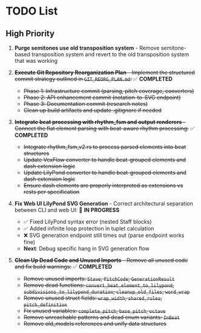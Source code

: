 # TODO List

## High Priority

1. **Purge semitones use old transposition system** - Remove semitone-based transposition system and revert to the old transposition system that was working

2. ~~**Execute Git Repository Reorganization Plan** - Implement the structured commit strategy outlined in `GIT_REORG_PLAN.md`:~~ ✅ **COMPLETED**
   - ~~Phase 1: Infrastructure commit (parsing, pitch coverage, converters)~~
   - ~~Phase 2: API enhancement commit (notation-to-SVG endpoint)~~
   - ~~Phase 3: Documentation commit (research notes)~~
   - ~~Clean up build artifacts and update .gitignore if needed~~

3. ~~**Integrate beat processing with rhythm_fsm and output renderers** - Connect the flat element parsing with beat-aware rhythm processing:~~ ✅ **COMPLETED**
   - ~~Integrate rhythm_fsm_v2.rs to process parsed elements into beat structures~~
   - ~~Update VexFlow converter to handle beat-grouped elements and dash extension logic~~
   - ~~Update LilyPond converter to handle beat-grouped elements and dash extension logic~~
   - ~~Ensure dash elements are properly interpreted as extensions vs rests per specification~~

4. **Fix Web UI LilyPond SVG Generation** - Correct architectural separation between CLI and web UI: 🔄 **IN PROGRESS**
   - ✅ Fixed LilyPond syntax error (nested Staff blocks)
   - ✅ Added infinite loop protection in tuplet calculation  
   - ❌ SVG generation endpoint still times out (parse endpoint works fine)
   - **Next**: Debug specific hang in SVG generation flow

5. ~~**Clean Up Dead Code and Unused Imports** - Remove all unused code and fix build warnings:~~ ✅ **COMPLETED**
   - ~~Remove unused imports: `Stave`, `PitchCode`, `GenerationResult`~~
   - ~~Remove dead functions: `convert_beat_element_to_lilypond`, `subdivisions_to_lilypond_duration`, `cleanup_old_files`, `word_wrap`~~
   - ~~Remove unused struct fields: `wrap_width`, `shared_rules`, `pitch_definition`~~
   - ~~Fix unused variables: `complete_pitch`, `base_pitch`, `octave`~~
   - ~~Remove unreachable patterns and dead enum variants: `InBeat`~~
   - ~~Remove old_models references and unify data structures~~
